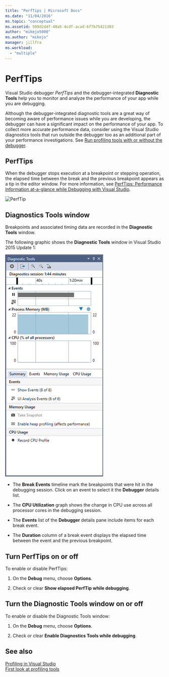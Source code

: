 ```yaml
---
title: "PerfTips | Microsoft Docs"
ms.date: "11/04/2016"
ms.topic: "conceptual"
ms.assetid: 509d2d4f-48a5-4cdf-acad-6f7b75421303
author: "mikejo5000"
ms.author: "mikejo"
manager: jillfra
ms.workload: 
  - "multiple"
---
```

# PerfTips
Visual Studio debugger *PerfTips* and the debugger-integrated **Diagnostic Tools** help you to monitor and analyze the performance of your app while you are debugging.  
  
 Although the debugger-integrated diagnostic tools are a great way of becoming aware of performance issues while you are developing, the debugger can have a significant impact on the performance of your app. To collect more accurate performance data, consider using the Visual Studio diagnostics tools that run outside the debugger too as an additional part of your performance investigations. See [Run profiling tools with or without the debugger](../profiling/running-profiling-tools-with-or-without-the-debugger.md).  
  
## PerfTips  
 When the debugger stops execution at a breakpoint or stepping operation, the elapsed time between the break and the previous breakpoint appears as a tip in the editor window. For more information, see [PerfTips: Performance Information at-a-glance while Debugging with Visual Studio](https://blogs.msdn.microsoft.com/devops/2014/08/18/perftips-performance-information-at-a-glance-while-debugging-with-visual-studio/).  
  
 ![PerfTip](../profiling/media/dbgdiag_perf_perftip.png "DBGDIAG_PERF_PerfTip")  
  
## Diagnostics Tools window  
 Breakpoints and associated timing data are recorded in the **Diagnostic Tools** window.  
  
 The following graphic shows the **Diagnostic Tools** window in Visual Studio 2015 Update 1:  
  
 ![DiagnosticTools&#45;Update1](../profiling/media/diagnostictools-update1.png "DiagnosticTools-Update1")  
  
-   The **Break Events** timeline mark the breakpoints that were hit in the debugging session. Click on an event to select it the **Debugger** details list.  
  
-   The **CPU Utilization** graph shows the change in CPU use across all processor cores in the debugging session.  
  
-   The **Events** list of the **Debugger** details pane include items for each break event.  
  
-   The **Duration** column of a break event displays the elapsed time between the event and the previous breakpoint.  
  
## Turn PerfTips on or off  
 To enable or disable PerfTips:  
  
1.  On the **Debug** menu, choose **Options**.  
  
2.  Check or clear **Show elapsed PerfTip while debugging**.  
  
## Turn the Diagnostic Tools window on or off  
 To enable or disable the Diagnostic Tools window:  
  
1.  On the **Debug** menu, choose **Options**.  
  
2.  Check or clear **Enable Diagnostics Tools while debugging**.

## See also
 [Profiling in Visual Studio](../profiling/index.md)  
 [First look at profiling tools](../profiling/profiling-feature-tour.md)
